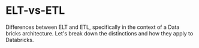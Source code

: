 # ELT-vs-ETL
Differences between ELT and ETL, specifically in the context of a Data bricks architecture. Let's break down the distinctions and how they apply to Databricks.
